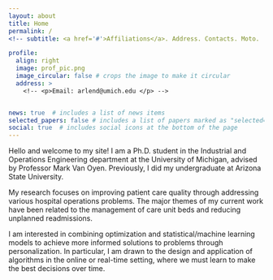 ```yaml
---
layout: about
title: Home
permalink: /
<!-- subtitle: <a href='#'>Affiliations</a>. Address. Contacts. Moto.  Etc. -->

profile:
  align: right
  image: prof_pic.png
  image_circular: false # crops the image to make it circular
  address: >
    <!-- <p>Email: arlend@umich.edu </p> -->


news: true  # includes a list of news items
selected_papers: false # includes a list of papers marked as "selected={true}"
social: true  # includes social icons at the bottom of the page
---
```


Hello and welcome to my site! I am a Ph.D. student in the Industrial and Operations Engineering department at the University of Michigan, advised by Professor Mark Van Oyen. Previously, I did my undergraduate at Arizona State University.

 My research focuses on improving patient care quality through addressing various hospital operations problems.  The major themes of my current work have been related to the management of care unit beds and reducing unplanned readmissions.


I am interested in combining optimization and statistical/machine learning models to achieve more informed solutions to problems through personalization. In particular, I am drawn to the design and application of algorithms in the online or real-time setting, where we must learn to make the best decisions over time.
